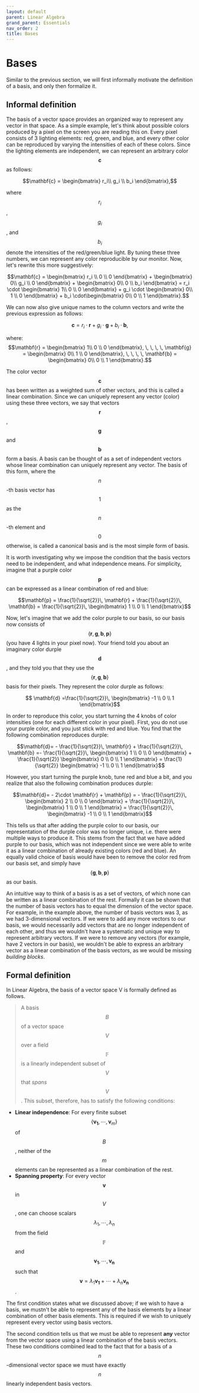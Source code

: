 ```yaml
---
layout: default
parent: Linear Algebra
grand_parent: Essentials
nav_order: 2
title: Bases
---
```


# Bases



Similar to the previous section, we will first informally motivate the definition of a basis, and only then formalize it.

## Informal definition

The basis of a vector space provides an organized way to represent any vector in that space. As a simple example, 
let's think about possible colors produced by a pixel on the screen you are reading this on. Every pixel consists of 3 
lighting elements: red, green, and blue, and every other color can be reproduced by varying the intensities of each of 
these colors. Since the lighting elements are independent, we can represent an arbitrary color $$\mathbf{c}$$ as follows:

$$\mathbf{c} =  \begin{bmatrix}
           r_i\\
           g_i \\
           b_i
         \end{bmatrix},$$

where $$r_i$$, $$g_i$$, and $$b_i$$ denote the intensities of the red/green/blue light. By tuning these three numbers, 
we can represent any color reproducible by our monitor. Now, let's rewrite this more suggestively:

$$\mathbf{c} = \begin{bmatrix}
           r_i \\
           0 \\
           0
         \end{bmatrix} +   \begin{bmatrix}
           0\\
           g_i \\
           0
         \end{bmatrix} +  \begin{bmatrix}
           0\\
           0 \\
           b_i
         \end{bmatrix} =  r_i \cdot \begin{bmatrix}
           1\\
           0 \\
           0
         \end{bmatrix} + g_i \cdot \begin{bmatrix}
           0\\
           1 \\
           0
         \end{bmatrix} + b_i \cdot\begin{bmatrix}
           0\\
           0 \\
           1
         \end{bmatrix}.$$

We can now also give unique names to the column vectors and write the previous expression as follows:

$$\mathbf{c} = r_i \cdot \mathbf{r} + g_i \cdot \mathbf{g} + b_i \cdot \mathbf{b},$$

where: 
$$\mathbf{r} =  \begin{bmatrix}
           1\\
           0 \\
           0 \end{bmatrix}, \, \, \, \, 
\mathbf{g} =  \begin{bmatrix}
           0\\
           1 \\
           0 \end{bmatrix}, \, \, \, \, 
\mathbf{b} =  \begin{bmatrix}
           0\\
           0 \\
           1 \end{bmatrix}.$$


The color vector $$\mathbf{c}$$ has been written as a weighted sum of other vectors, and this is called a linear combination. 
Since we can uniquely represent any vector (color) using these three vectors, we say that vectors $$\mathbf{r}$$, 
$$\mathbf{g}$$ and $$\mathbf{b}$$ form a basis. A basis can be thought of as a set of independent vectors whose linear 
combination can uniquely represent any vector. The basis of this form, where the $$n$$-th basis vector has $$1$$ as the 
$$n$$-th element and $$0$$ otherwise, is called a canonical basis and is the most simple form of basis. 


It is worth investigating why we impose the condition that the basis vectors need to be independent, and what independence means. 
For simplicity, imagine that a purple color $$\mathbf{p}$$ can be expressed as a linear combination of red and blue:

$$\mathbf{p} = \frac{1}{\sqrt{2}}\, \mathbf{r} + \frac{1}{\sqrt{2}}\, \mathbf{b} = \frac{1}{\sqrt{2}}\, \begin{bmatrix}
           1 \\
           0 \\
           1
         \end{bmatrix}$$

Now, let's imagine that we add the color purple to our basis, so our basis now consists of $$\left\{\mathbf{r},\mathbf{g},\mathbf{b},\mathbf{p} \right\}$$ 
(you have 4 lights in your pixel now). Your friend told you about an imaginary color durple $$\mathbf{d}$$, and they told 
you that they use the $$\left\{\mathbf{r},\mathbf{g},\mathbf{b} \right\}$$ basis for their pixels. They represent the color durple as follows:

$$ \mathbf{d} =\frac{1}{\sqrt{2}}\, \begin{bmatrix}
           -1 \\
           0 \\
           1
         \end{bmatrix}$$

In order to reproduce this color, you start turning the 4 knobs of color intensities (one for each different color in your pixel). 
First, you do not use your purple color, and you just stick with red and blue. You find that the following combination reproduces durple:

$$\mathbf{d}=  - \frac{1}{\sqrt{2}}\, \mathbf{r} + \frac{1}{\sqrt{2}}\, \mathbf{b} =- \frac{1}{\sqrt{2}}\, \begin{bmatrix}
           1 \\
           0 \\
           0
         \end{bmatrix} + \frac{1}{\sqrt{2}} \begin{bmatrix}
           0 \\
           0 \\
           1
         \end{bmatrix} = \frac{1}{\sqrt{2}} \begin{bmatrix}
           -1 \\
           0 \\
           1
         \end{bmatrix}$$

However, you start turning the purple knob, tune red and blue a bit, and you realize that also the following combination produces durple:

$$\mathbf{d}=  -  2\cdot \mathbf{r} + \mathbf{p} = - \frac{1}{\sqrt{2}}\, \begin{bmatrix}
           2 \\
           0 \\
           0
         \end{bmatrix} + \frac{1}{\sqrt{2}}\, \begin{bmatrix}
           1 \\
           0 \\
           1
         \end{bmatrix} = \frac{1}{\sqrt{2}}\, \begin{bmatrix}
           -1 \\
           0 \\
           1
         \end{bmatrix}$$

This tells us that after adding the purple color to our basis, our representation of the durple color was no longer unique, 
i.e. there were multiple ways to produce it. This stems from the fact that we have added purple to our basis, which was not 
independent since we were able to write it as a linear combination of already existing colors (red and blue). An equally 
valid choice of basis would have been to remove the color red from our basis set, and simply have $$\left\{\mathbf{g},\mathbf{b},\mathbf{p} \right\}$$ as our basis. 


An intuitive way to think of a basis is as a set of vectors, of which none can be written as a linear combination of the rest. 
Formally it can be shown that the number of basis vectors has to equal the dimension of the vector space. For example, 
in the example above, the number of basis vectors was 3, as we had 3-dimensional vectors. 
If we were to add any more vectors to our basis, we would necessarily add vectors that are no longer independent of each 
other, and thus we wouldn't have a systematic and unique way to represent arbitrary vectors. If we were to remove any vectors 
(for example, have 2 vectors in our basis), we wouldn't be able to express an arbitrary vector as a linear combination of the 
basis vectors, as we would be missing _building blocks_.

## Formal definition

In Linear Algebra, the basis of a vector space V is formally defined as follows.
>A basis $$B$$ of a vector space $$V$$ over a field $$\mathbb{F}$$ is a linearly independent subset of $$V$$ that _spans_ $$V$$. 
>This subset, therefore, has to satisfy the following conditions:
- **Linear independence**: For every finite subset $$\{ \mathbf{v_1}, \cdots, \, \textbf{v}_m\}$$ of $$B$$, neither of the $$m$$ elements can be represented as a linear combination of the rest.
- **Spanning property**: For every vector $$\mathbf{v}$$ in $$V$$, one can choose scalars $$\lambda_1, \cdots, \lambda_n$$ from the field $$\mathbb{F}$$ and $$\mathbf{v_1}, \cdots,  \mathbf{v_n}$$ such that $$\mathbf{v} = \lambda_1  \mathbf{v_1} + \cdots + \lambda_n  \mathbf{v_n}$$.


The first condition states what we discussed above; if we wish to have a basis, we mustn't be able to represent any of the 
basis elements by a linear combination of other basis elements. This is required if we wish to uniquely represent every vector using basis vectors.

The second condition tells us that we must be able to represent **any** vector from the vector space using a linear combination of the basis vectors. 
These two conditions combined lead to the fact that for a basis of a $$n$$-dimensional vector space we must have exactly $$n$$ linearly independent basis vectors.